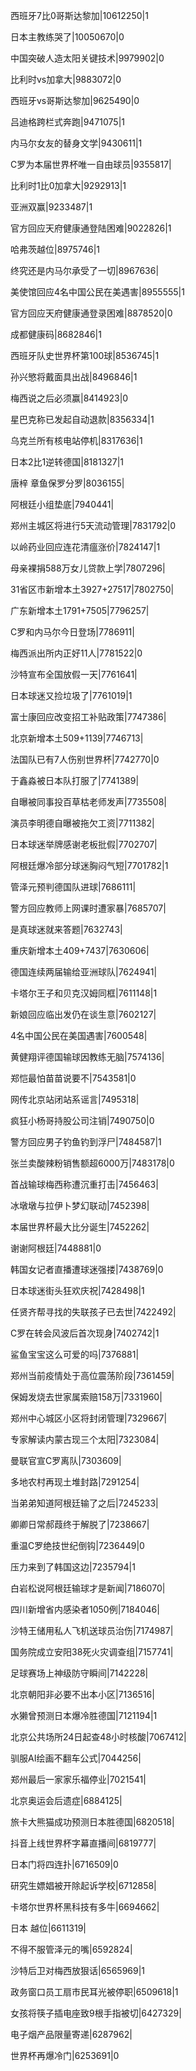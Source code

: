 西班牙7比0哥斯达黎加|10612250|1

日本主教练哭了|10050670|0

中国突破人造太阳关键技术|9979902|0

比利时vs加拿大|9883072|0

西班牙vs哥斯达黎加|9625490|0

吕迪格跨栏式奔跑|9471075|1

内马尔女友的替身文学|9430611|1

C罗为本届世界杯唯一自由球员|9355817|

比利时1比0加拿大|9292913|1

亚洲双赢|9233487|1

官方回应天府健康通登陆困难|9022826|1

哈弗茨越位|8975746|1

终究还是内马尔承受了一切|8967636|

美使馆回应4名中国公民在美遇害|8955555|1

官方回应天府健康通登录困难|8878520|0

成都健康码|8682846|1

西班牙队史世界杯第100球|8536745|1

孙兴慜将戴面具出战|8496846|1

梅西说之后必须赢|8414923|0

星巴克称已发起自动退款|8356334|1

乌克兰所有核电站停机|8317636|1

日本2比1逆转德国|8181327|1

唐梓 章鱼保罗分罗|8036155|

阿根廷小组垫底|7940441|

郑州主城区将进行5天流动管理|7831792|0

以岭药业回应连花清瘟涨价|7824147|1

母亲裸捐588万女儿贷款上学|7807296|

31省区市新增本土3927+27517|7802750|

广东新增本土1791+7505|7796257|

C罗和内马尔今日登场|7786911|

梅西派出所内正好11人|7781522|0

沙特宣布全国放假一天|7761641|

日本球迷又捡垃圾了|7761019|1

富士康回应改变招工补贴政策|7747386|

北京新增本土509+1139|7746713|

法国队已有7人伤别世界杯|7742770|0

于鑫淼被日本队打服了|7741389|

自曝被同事投百草枯老师发声|7735508|

演员李明德自曝被拖欠工资|7711382|

日本球迷举牌感谢老板批假|7702707|

阿根廷爆冷部分球迷胸闷气短|7701782|1

管泽元预判德国队进球|7686111|

警方回应教师上网课时遭家暴|7685707|

是真球迷就来答题|7632743|

重庆新增本土409+7437|7630606|

德国连续两届输给亚洲球队|7624941|

卡塔尔王子和贝克汉姆同框|7611148|1

新娘回应临出发仍在谈生意|7602127|

4名中国公民在美国遇害|7600548|

黄健翔评德国输球因教练无脑|7574136|

郑恺最怕苗苗说要不|7543581|0

网传北京站闭站系谣言|7495318|

疯狂小杨哥持股公司注销|7490750|0

警方回应男子钓鱼钓到浮尸|7484587|1

张兰卖酸辣粉销售额超6000万|7483178|0

首战输球梅西称遭沉重打击|7456463|

冰墩墩与拉伊卜梦幻联动|7452398|

本届世界杯最大比分诞生|7452262|

谢谢阿根廷|7448881|0

韩国女记者直播遭球迷强搂|7438769|0

日本球迷街头狂欢庆祝|7428498|1

任贤齐帮寻找的失联孩子已去世|7422492|

C罗在转会风波后首次现身|7402742|1

鲨鱼宝宝这么可爱的吗|7376881|

郑州当前疫情处于高位震荡阶段|7361459|

保姆发烧去世家属索赔158万|7331960|

郑州中心城区小区将封闭管理|7329667|

专家解读内蒙古现三个太阳|7323084|

曼联官宣C罗离队|7303609|

多地农村再现土堆封路|7291254|

当弟弟知道阿根廷输了之后|7245233|

卿卿日常郝葭终于解脱了|7238667|

重温C罗绝技世纪倒钩|7236449|0

压力来到了韩国这边|7235794|1

白岩松说阿根廷输球才是新闻|7186070|

四川新增省内感染者1050例|7184046|

沙特王储用私人飞机送球员治伤|7174987|

国务院成立安阳38死火灾调查组|7157741|

足球赛场上神级防守瞬间|7142228|

北京朝阳非必要不出本小区|7136516|

水獭曾预测日本爆冷胜德国|7121194|1

北京公共场所24日起查48小时核酸|7067412|

驯服AI绘画不翻车公式|7044256|

郑州最后一家家乐福停业|7021541|

北京奥运会后遗症|6884125|

旅卡大熊猫成功预测日本胜德国|6820518|

抖音上线世界杯字幕直播间|6819777|

日本门将四连扑|6716509|0

研究生嫖娼被开除起诉学校|6712858|

卡塔尔世界杯黑科技有多牛|6694662|

日本 越位|6611319|

不得不服管泽元的嘴|6592824|

沙特后卫对梅西放狠话|6565969|1

政务窗口员工扇市民耳光被停职|6509618|1

女孩将筷子插电座致9根手指被切|6427329|

电子烟产品限量寄递|6287962|

世界杯再爆冷门|6253691|0

